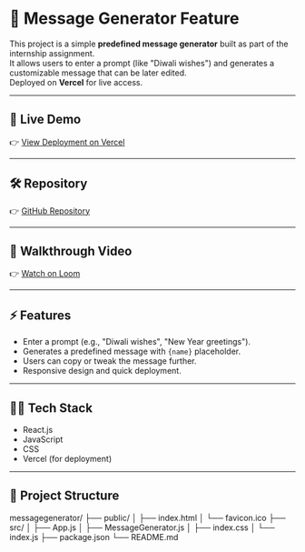 # 📩 Message Generator Feature

This project is a simple **predefined message generator** built as part of the internship assignment.  
It allows users to enter a prompt (like "Diwali wishes") and generates a customizable message that can be later edited.  
Deployed on **Vercel** for live access.

---

## 🚀 Live Demo
👉 [View Deployment on Vercel](https://messagegenerator.vercel.app/)

---

## 🛠️ Repository
👉 [GitHub Repository](https://github.com/Vaibhavthorat100/messagegenerator)

---

## 🎥 Walkthrough Video
👉 [Watch on Loom](https://www.loom.com/share/aba89ae628164f41ac59fdf6d32ea928?sid=c8a378a3-fd28-4b3f-90d6-3a669d2878d0)

---

## ⚡ Features
- Enter a prompt (e.g., "Diwali wishes", "New Year greetings").  
- Generates a predefined message with `{name}` placeholder.  
- Users can copy or tweak the message further.  
- Responsive design and quick deployment.  

---

## 🧑‍💻 Tech Stack
- React.js  
- JavaScript  
- CSS  
- Vercel (for deployment)  

---

## 📂 Project Structure
messagegenerator/
├── public/
│ ├── index.html
│ └── favicon.ico
├── src/
│ ├── App.js
│ ├── MessageGenerator.js
│ ├── index.css
│ └── index.js
├── package.json
└── README.md